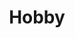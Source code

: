 ---
title: Hobby
process:
    twig: true
    markdown: false
group: hobby
description: 'Hobík je, kdo jde rád do lesa s mapou. Nepotřebuje už vyhrát, ale chce, aby ho závod bavil. A třeba by chtěl se vyvarovat chyby, kterou udělá každou sobotu. <br>
Věk: ?? - 99 <br>
Společný e-mail: <em>hobby@zabiny.club</em>'
---